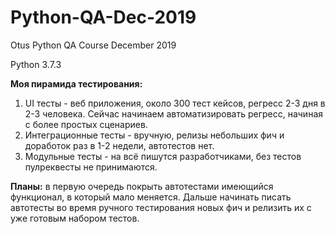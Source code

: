 # Python-QA-Dec-2019 
Otus Python QA Course December 2019

Python 3.7.3


**Моя пирамида тестирования:**

1. UI тесты - веб приложения, около 300 тест кейсов, регресс 2-3 дня в 2-3 человека. Сейчас начинаем автоматизировать регресс, начиная с более простых сценариев.
2. Интеграционные тесты - вручную, релизы небольших фич и доработок раз в 1-2 недели, автотестов нет.
3. Модульные тесты - на всё пишутся разработчиками, без тестов пулреквесты не принимаются.

**Планы:** в первую очередь покрыть автотестами имеющийся функционал, в который мало меняется. 
Дальше начинать писать автотесты во время ручного тестирования новых фич и релизить их с уже готовым набором тестов.